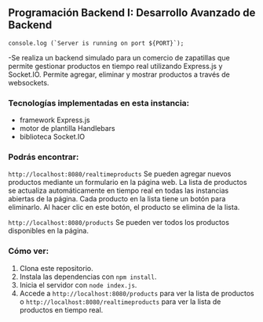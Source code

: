 ## Programación Backend I: Desarrollo Avanzado de Backend

```plaintext
console.log (`Server is running on port ${PORT}`);
```

\-Se realiza un backend simulado para un comercio de zapatillas que permite gestionar productos en tiempo real utilizando Express.js y Socket.IO. Permite agregar, eliminar y mostrar productos a través de websockets.

### Tecnologías implementadas en esta instancia:

*   framework Express.js
*   motor de plantilla Handlebars
*   biblioteca Socket.IO

### Podrás encontrar:

`http://localhost:8080/realtimeproducts` Se pueden agregar nuevos productos mediante un formulario en la página web. La lista de productos se actualiza automáticamente en tiempo real en todas las instancias abiertas de la página. Cada producto en la lista tiene un botón para eliminarlo. Al hacer clic en este botón, el producto se elimina de la lista.

`http://localhost:8080/products` Se pueden ver todos los productos disponibles en la página.

### Cómo ver:

1.  Clona este repositorio.
2.  Instala las dependencias con `npm install`.
3.  Inicia el servidor con `node index.js`.
4.  Accede a `http://localhost:8080/products` para ver la lista de productos o `http://localhost:8080/realtimeproducts` para ver la lista de productos en tiempo real.